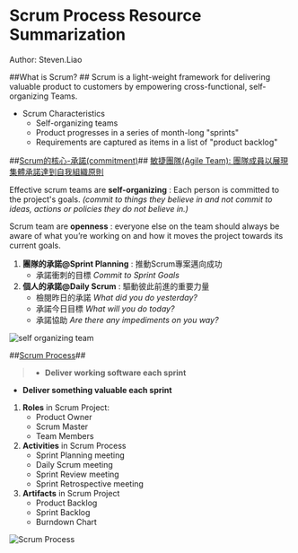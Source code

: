 # Scrum Process Resource Summarization #
Author: Steven.Liao

##What is Scrum? ##
Scrum is a light-weight framework for delivering valuable product to customers by empowering cross-functional, self-organizing Teams.

* Scrum Characteristics
     * Self-organizing teams
     * Product progresses in a series of month-long "sprints"
     * Requirements are captured as items in a list of "product backlog"

##[Scrum的核心-承諾(commitment)](reference/scrum-and-self-organizing-teams.pdf)##
[敏捷團隊(Agile Team): 團隊成員以展現集體承諾達到自我組織原則](http://www.stellman-greene.com/2012/06/10/scrum-and-self-organizing-teams/)

Effective scrum teams are **self-organizing** : Each person is committed to the project's goals. *(commit to things they believe in and not commit to ideas, actions or policies they do not believe in.)*

Scrum team are **openness** : everyone else on the team should always be aware of what you’re working on and how it moves the project towards its current goals.

1. **團隊的承諾@Sprint Planning** : 推動Scrum專案邁向成功 
    + 承諾衝刺的目標 _Commit to Sprint Goals_
2. **個人的承諾@Daily Scrum** : 驅動彼此前進的重要力量
    + 檢閱昨日的承諾 _What did you do yesterday?_
    + 承諾今日目標 _What will you do today?_
    * 承諾協助 _Are there any impediments on you way?_

![[self organizing team](http://www.stellman-greene.com/blog/wp-content/uploads/2012/06/Scrum-and-Self-Organizing-Teams-7.png)](./assets/scrum-and-self-organizing-teams-7.png) 

##[Scrum Process](reference/mike-cohn-getting-agile-scrum.pdf)##
>* **Deliver working software each sprint** 
* **Deliver something valuable each sprint** 

1. **Roles** in Scrum Project:
    * Product Owner
    * Scrum Master
    * Team Members
2. **Activities** in Scrum Process
    * Sprint Planning meeting
    * Daily Scrum meeting
    * Sprint Review meeting
    * Sprint Retrospective meeting
3. **Artifacts** in Scrum Project
    * Product Backlog 
    * Sprint Backlog
    * Burndown Chart

![[Scrum Process](./assets/scrum_process.png)](./assets/scrum_process.png)

